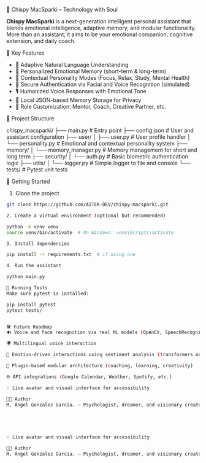 🤖 Chispy MacSparki – Technology with Soul

**Chispy MacSparki** is a next-generation intelligent personal assistant that blends emotional intelligence, adaptive memory, and modular functionality. 
More than an assistant, it aims to be your emotional companion, cognitive extension, and daily coach.

🌟 Key Features

- 💬 Adaptive Natural Language Understanding
- 🧠 Personalized Emotional Memory (short-term & long-term)
- 🧍 Contextual Personality Modes (Focus, Relax, Study, Mental Health)
- 🔐 Secure Authentication via Facial and Voice Recognition (simulated)
- 🎙️ Humanized Voice Responses with Emotional Tone
- 🧾 Local JSON-based Memory Storage for Privacy
- 🎯 Role Customization: Mentor, Coach, Creative Partner, etc.

📁 Project Structure

chispy_macsparki/
├── main.py # Entry point
├── config.json # User and assistant configuration
├── user/
│ ├── user.py # User profile handler
│ └── personality.py # Emotional and contextual personality system
├── memory/
│ └── memory_manager.py # Memory management for short and long term
├── security/
│ └── auth.py # Basic biometric authentication logic
├── utils/
│ └── logger.py # Simple logger to file and console
└── tests/ # Pytest unit tests


🚀 Getting Started

1. Clone the project
```bash
git clone https://github.com/AITEK-DEV/chispy-macsparki.git

2. Create a virtual environment (optional but recommended)

python -m venv venv
source venv/bin/activate  # On Windows: venv\Scripts\activate

3. Install dependencies

pip install -r requirements.txt  # if using one

4. Run the assistant

python main.py

🧪 Running Tests
Make sure pytest is installed:

pip install pytest
pytest tests/


🛠️ Future Roadmap
🔊 Voice and face recognition via real ML models (OpenCV, SpeechRecognition, etc.)

🌍 Multilingual voice interaction

🧘 Emotion-driven interactions using sentiment analysis (transformers or spaCy)

🧩 Plugin-based modular architecture (coaching, learning, creativity)

🌐 API integrations (Google Calendar, Weather, Spotify, etc.)

💡 Live avatar and visual interface for accessibility

👨‍💻 Author
M. Ángel Gonzalez Garcia. – Psychologist, dreamer, and visionary creator of emotionally intelligent technology.





💡 Live avatar and visual interface for accessibility

👨‍💻 Author
M. Ángel Gonzalez Garcia. – Psychologist, dreamer, and visionary creator of emotionally intelligent technology.


